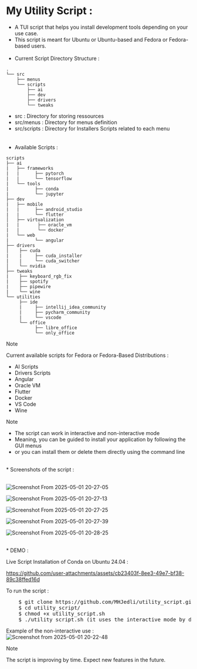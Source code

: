 # My Utility Script :
*  A TUI script that helps you install development tools depending on your use case.
*  This script is meant for Ubuntu or Ubuntu-based and Fedora or Fedora-based users.
<br><br>
*  Current Script Directory Structure :
```
.
└── src
    ├── menus
    └── scripts
        ├── ai
        ├── dev
        ├── drivers
        └── tweaks

```
*  src : Directory for storing ressources <br>
*  src/menus : Directory for menus definition <br>
*  src/scripts : Directory for Installers Scripts related to each menu <br>
<br><br>
*  Available Scripts :
```
scripts
├── ai
|   ├── frameworks
|   |      ├── pytorch
|   |      └── tensorflow
|   └── tools
|          ├── conda
|          └── jupyter
├── dev    
|   ├── mobile
|   |      ├── android_studio
|   |      └── flutter
│   ├── virtualization       
|   |       ├── oracle_vm
|   |       └── docker
|   └── web
|          └── angular
├── drivers
│    ├── cuda
|    |     ├── cuda_installer
|    |     └── cuda_switcher
│    └── nvidia
├── tweaks 
|    ├── keyboard_rgb_fix
|    ├── spotify
|    ├── pipewire
|    └── wine
└── utilities
     ├── ide
     |     ├── intellij_idea_community
     |     ├── pycharm_community
     |     └── vscode
     └── office
           ├── libre_office
           └── only_office
```
>[!note]
> Current available scripts for Fedora or Fedora-Based Distributions :
> - AI Scripts
> - Drivers Scripts
> - Angular
> - Oracle VM
> - Flutter
> - Docker
> - VS Code
> - Wine

>[!note]
> - The script can work in interactive and non-interactive mode
> - Meaning, you can be guided to install your application by following the GUI menus
> - or you can install them or delete them directly using the command line

<br>
*  Screenshots of the script :
<br><br>

![Screenshot From 2025-05-01 20-27-05](https://github.com/user-attachments/assets/8df02abd-d437-4532-a6c3-a43f2cf7eda9)

![Screenshot From 2025-05-01 20-27-13](https://github.com/user-attachments/assets/b975ebe4-96e1-413d-8bab-1aaa7225222b)

![Screenshot From 2025-05-01 20-27-25](https://github.com/user-attachments/assets/e3a70ad0-c07c-40eb-a38f-698e411a9cce)

![Screenshot From 2025-05-01 20-27-39](https://github.com/user-attachments/assets/482061e3-2cb6-41d9-a817-68dbc8e42219)

![Screenshot From 2025-05-01 20-28-25](https://github.com/user-attachments/assets/7e86f960-f635-43b8-b3fa-ee365c9d6527)


<br>
* DEMO :<br>

Live Script Installation of Conda on Ubuntu 24.04 :
  

https://github.com/user-attachments/assets/cb23403f-8ee3-49e7-bf38-89c38ffed16d




To run the script :
<pre>
    $ git clone https://github.com/MHJedli/utility_script.git
    $ cd utility_script/
    $ chmod +x utility_script.sh
    $ ./utility_script.sh (it uses the interactive mode by default)
</pre>
Example of the non-interactive use :
![Screenshot from 2025-05-01 20-22-48](https://github.com/user-attachments/assets/7d647d73-f90b-4cb8-883c-d225f03e1356)


> [!NOTE]
> The script is improving by time. Expect new features in the future.
